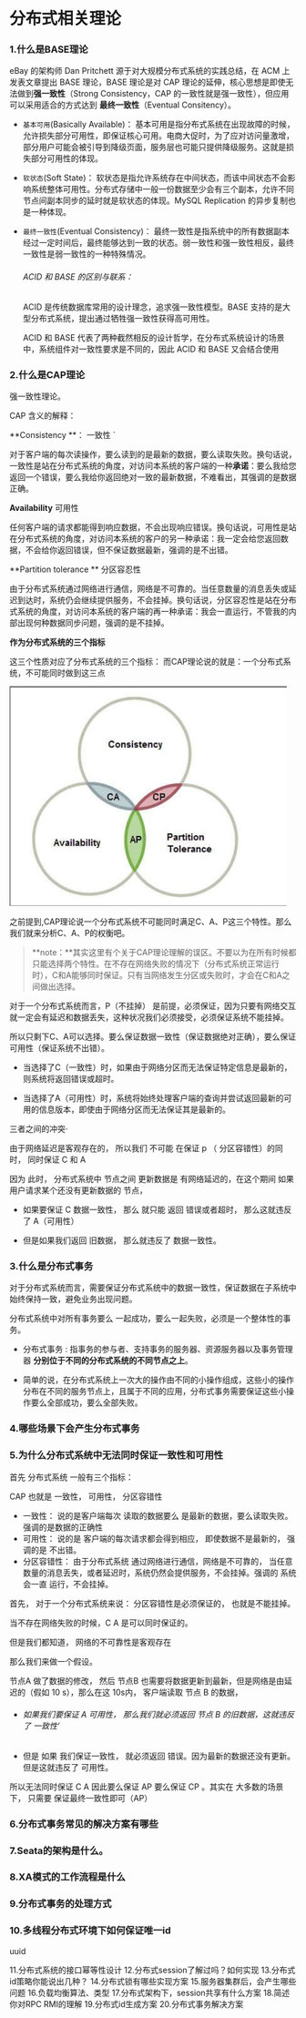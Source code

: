 # 分布式相关理论



### 1.什么是BASE理论

eBay 的架构师 Dan Pritchett 源于对大规模分布式系统的实践总结，在 ACM 上发表文章提出 BASE 理论，BASE 理论是对 CAP 理论的延伸，核心思想是即使无法做到**强一致性**（Strong Consistency，CAP 的一致性就是强一致性），但应用可以采用适合的方式达到 **最终一致性**（Eventual Consitency）。

- `基本可用`(Basically Available)： 基本可用是指分布式系统在出现故障的时候，允许损失部分可用性，即保证核心可用。电商大促时，为了应对访问量激增，部分用户可能会被引导到降级页面，服务层也可能只提供降级服务。这就是损失部分可用性的体现。

- `软状态`(Soft State)： 软状态是指允许系统存在中间状态，而该中间状态不会影响系统整体可用性。分布式存储中一般一份数据至少会有三个副本，允许不同节点间副本同步的延时就是软状态的体现。MySQL Replication 的异步复制也是一种体现。

- `最终一致性`(Eventual Consistency)： 最终一致性是指系统中的所有数据副本经过一定时间后，最终能够达到一致的状态。弱一致性和强一致性相反，最终一致性是弱一致性的一种特殊情况。

  ###### ACID 和 BASE 的区别与联系：

  ACID 是传统数据库常用的设计理念，追求强一致性模型。BASE 支持的是大型分布式系统，提出通过牺牲强一致性获得高可用性。

  ACID 和 BASE 代表了两种截然相反的设计哲学，在分布式系统设计的场景中，系统组件对一致性要求是不同的，因此 ACID 和 BASE 又会结合使用
  

### 2.什么是CAP理论

强一致性理论。

CAP 含义的解释： 

**Consistency **： 一致性 `

对于客户端的每次读操作，要么读到的是最新的数据，要么读取失败。换句话说，一致性是站在分布式系统的角度，对访问本系统的客户端的一种**承诺**：要么我给您返回一个错误，要么我给你返回绝对一致的最新数据，不难看出，其强调的是数据正确。

**Availability** 可用性

任何客户端的请求都能得到响应数据，不会出现响应错误。换句话说，可用性是站在分布式系统的角度，对访问本系统的客户的另一种承诺：我一定会给您返回数据，不会给你返回错误，但不保证数据最新，强调的是不出错。

**Partition tolerance ** 分区容忍性

由于分布式系统通过网络进行通信，网络是不可靠的。当任意数量的消息丢失或延迟到达时，系统仍会继续提供服务，不会挂掉。换句话说，分区容忍性是站在分布式系统的角度，对访问本系统的客户端的再一种承诺：我会一直运行，不管我的内部出现何种数据同步问题，强调的是不挂掉。

**作为分布式系统的三个指标**

这三个性质对应了分布式系统的三个指标：
而CAP理论说的就是：一个分布式系统，不可能同时做到这三点



![CAP三者关系](img/01.png)



之前提到,CAP理论说一个分布式系统不可能同时满足C、A、P这三个特性。那么我们就来分析C、A、P的权衡吧。

> **note：**其实这里有个关于CAP理论理解的误区。不要以为在所有时候都只能选择两个特性。在不存在网络失败的情况下（分布式系统正常运行时），C和A能够同时保证。只有当网络发生分区或失败时，才会在C和A之间做出选择。

对于一个分布式系统而言，P（不挂掉） 是前提，必须保证，因为只要有网络交互就一定会有延迟和数据丢失，这种状况我们必须接受，必须保证系统不能挂掉。

所以只剩下C、A可以选择。要么保证数据一致性（保证数据绝对正确），要么保证可用性（保证系统不出错）。

- 当选择了C（一致性）时，如果由于网络分区而无法保证特定信息是最新的，则系统将返回错误或超时。

- 当选择了A（可用性）时，系统将始终处理客户端的查询并尝试返回最新的可用的信息版本，即使由于网络分区而无法保证其是最新的。

三者之间的冲突·

由于网络延迟是客观存在的， 所以我们 不可能 在保证 p （  分区容错性）的同时， 同时保证 C 和 A

因为 此时， 分布式系统中 节点之间 更新数据是 有网络延迟的，在这个期间 如果用户请求某个还没有更新数据的 节点， 

- 如果要保证 C 数据一致性， 那么 就只能 返回 错误或者超时， 那么这就违反了 A（可用性）

- 但是如果我们返回 旧数据， 那么就违反了 数据一致性。 

### 3.什么是分布式事务

对于分布式系统⽽⾔，需要保证分布式系统中的数据⼀致性，保证数据在⼦系统中始终保持⼀致，避免业务出现问题。

分布式系统中对所有事务要么 ⼀起成功，要么⼀起失败，必须是⼀个整体性的事务。

- 分布式事务 : 指事务的参与者、⽀持事务的服务器、资源服务器以及事务管理器 **分别位于不同的分布式系统的不同节点之上**。

- 简单的说，在分布式系统上⼀次⼤的操作由不同的⼩操作组成，这些⼩的操作分布在不同的服务节点上，且属于不同的应⽤，分布式事务需要保证这些⼩操作要么全部成功，要么全部失败。





### 4.哪些场景下会产生分布式事务



### 5.为什么分布式系统中无法同时保证一致性和可用性



首先 分布式系统 一般有三个指标： 

CAP 也就是 一致性， 可用性， 分区容错性

- 一致性： 说的是客户端每次 读取的数据要么 是最新的数据，要么读取失败。强调的是数据的正确性
- 可用性： 说的是 客户端的每次请求都会得到相应， 即使数据不是最新的， 强调的是 不出错。
- 分区容错性： 由于分布式系统 通过网络进行通信，网络是不可靠的， 当任意数量的消息丢失，或者延迟时，系统仍然会提供服务，不会挂掉。强调的 系统会一直 运行，不会挂掉。

首先， 对于一个分布式系统来说： 分区容错性是必须保证的， 也就是不能挂掉。

当不存在网络失败的时候，C A 是可以同时保证的。

但是我们都知道， 网络的不可靠性是客观存在  

那么我们来做一个假设。

节点A 做了数据的修改， 然后 节点B 也需要将数据更新到最新，但是网络是由延迟的（假如 10 s），那么在这 10s内， 客户端读取 节点 B 的数据， 

- ###### 如果我们要保证 A 可用性， 那么我们就必须返回 节点 B 的旧数据，这就违反了 一致性‘

- 但是 如果 我们保证一致性， 就必须返回 错误。因为最新的数据还没有更新。但是这就违反了 可用性。

所以无法同时保证 C A 因此要么保证 AP 要么保证 CP 。其实在 大多数的场景下， 只需要 保证最终一致性即可（AP） 

### 6.分布式事务常见的解决方案有哪些





### 7.Seata的架构是什么。





### 8.XA模式的工作流程是什么



### 9.分布式事务的处理方式

### 10.多线程分布式环境下如何保证唯一id



uuid





11.分布式系统的接口幂等性设计
12.分布式session了解过吗？如何实现
13.分布式id策略你能说出几种？
14.分布式锁有哪些实现方案
15.服务器集群后，会产生哪些问题
16.负载均衡算法、类型
17.分布式架构下，session共享有什么方案
18.简述你对RPC RMI的理解
19.分布式id生成方案
20.分布式事务解决方案